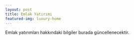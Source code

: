 ```yaml
---
layout: post
title: Emlak Yatırımı
featured-img: luxury-home
---
```



Emlak yatırımları hakkındaki bilgiler burada güncellenecektir.